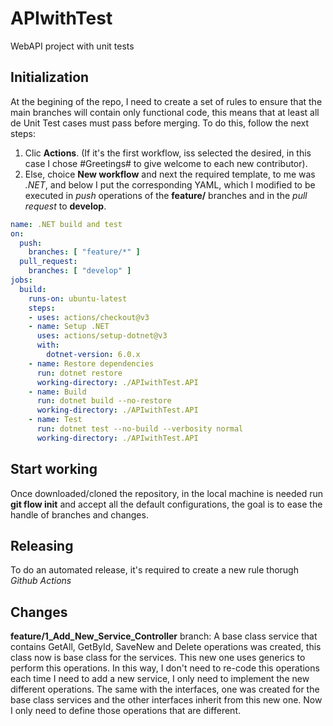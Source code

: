 # APIwithTest
WebAPI project with unit tests

## Initialization
At the begining of the repo, I need to create a set of rules to ensure that the main branches will contain only functional code, this means that at least all de Unit Test cases must pass before merging.
To do this, follow the next steps:
1. Clic **Actions**. (If it's the first workflow, iss selected the desired, in this case I chose #Greetings# to give welcome to each new contributor).
2. Else, choice **New workflow** and next the required template, to me was *.NET*, and below I put the corresponding YAML, which I modified to be executed in *push* operations of the **feature/** branches and in the *pull request* to **develop**.

```yaml
name: .NET build and test
on:
  push:
    branches: [ "feature/*" ]
  pull_request:
    branches: [ "develop" ]
jobs:
  build:
    runs-on: ubuntu-latest
    steps:
    - uses: actions/checkout@v3
    - name: Setup .NET
      uses: actions/setup-dotnet@v3
      with:
        dotnet-version: 6.0.x
    - name: Restore dependencies
      run: dotnet restore
      working-directory: ./APIwithTest.API
    - name: Build
      run: dotnet build --no-restore
      working-directory: ./APIwithTest.API
    - name: Test
      run: dotnet test --no-build --verbosity normal
      working-directory: ./APIwithTest.API
```

## Start working
Once downloaded/cloned the repository, in the local machine is needed run **git flow init** and accept all the default configurations, the goal is to ease the handle of branches and changes.

## Releasing
To do an automated release, it's required to create a new rule thorugh *Github Actions*

## Changes
**feature/1_Add_New_Service_Controller** branch: A base class service that contains GetAll, GetById, SaveNew and Delete operations was created, this class now is base class for the services. This new one uses generics to perform this operations. In this way, I don't need to re-code this operations each time I need to add a new service, I only need to implement the new different operations. The same with the interfaces, one was created for the base class services and the other interfaces inherit from this new one. Now I only need to define those operations that are different.
